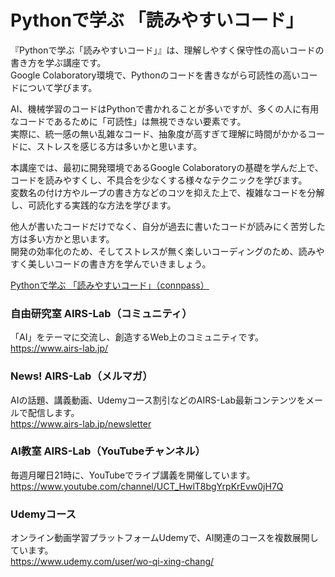# Pythonで学ぶ 「読みやすいコード」

『Pythonで学ぶ「読みやすいコード」』は、理解しやすく保守性の高いコードの書き方を学ぶ講座です。  
Google Colaboratory環境で、Pythonのコードを書きながら可読性の高いコードについて学びます。  
  
AI、機械学習のコードはPythonで書かれることが多いですが、多くの人に有用なコードであるために「可読性」は無視できない要素です。  
実際に、統一感の無い乱雑なコード、抽象度が高すぎて理解に時間がかかるコードに、ストレスを感じる方は多いかと思います。  
  
本講座では、最初に開発環境であるGoogle Colaboratoryの基礎を学んだ上で、コードを読みやすくし、不具合を少なくする様々なテクニックを学びます。  
変数名の付け方やループの書き方などのコツを抑えた上で、複雑なコードを分解し、可読化する実践的な方法を学びます。  
  
他人が書いたコードだけでなく、自分が過去に書いたコードが読みにく苦労した方は多い方かと思います。  
開発の効率化のため、そしてストレスが無く楽しいコーディングのため、読みやすく美しいコードの書き方を学んでいきましょう。   
  
[Pythonで学ぶ 「読みやすいコード」（connpass）](https://liveai.connpass.com/event/266693/)    
  
### 自由研究室 AIRS-Lab（コミュニティ）
「AI」をテーマに交流し、創造するWeb上のコミュニティです。  
https://www.airs-lab.jp/  
  
### News! AIRS-Lab（メルマガ）
AIの話題、講義動画、Udemyコース割引などのAIRS-Lab最新コンテンツをメールで配信します。  
https://www.airs-lab.jp/newsletter  
  
### AI教室 AIRS-Lab（YouTubeチャンネル）
毎週月曜日21時に、YouTubeでライブ講義を開催しています。  
https://www.youtube.com/channel/UCT_HwlT8bgYrpKrEvw0jH7Q  
  
### Udemyコース
オンライン動画学習プラットフォームUdemyで、AI関連のコースを複数展開しています。  
https://www.udemy.com/user/wo-qi-xing-chang/
